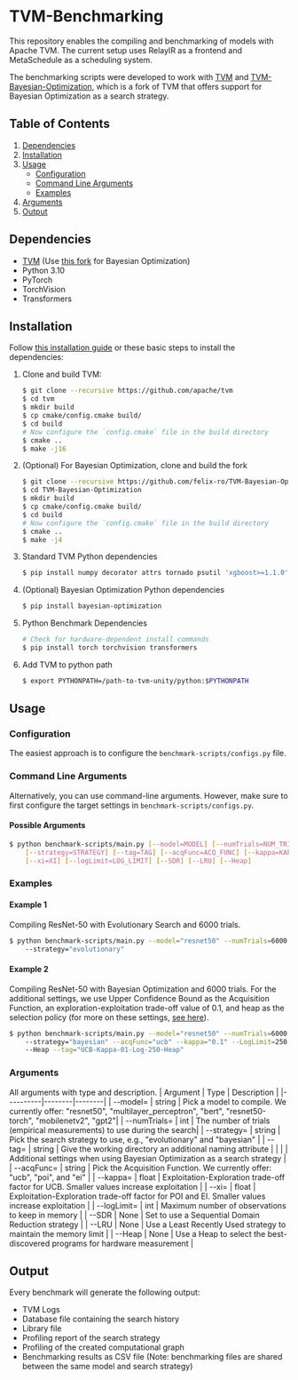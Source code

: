 # TVM-Benchmarking

This repository enables the compiling and benchmarking of models with Apache TVM. The current setup uses RelayIR as a frontend and MetaSchedule as a scheduling system.

The benchmarking scripts were developed to work with [TVM](https://github.com/apache/tvm) and [TVM-Bayesian-Optimization](https://github.com/felix-ro/TVM-Bayesian-Optimization), which is a fork of TVM that offers support for Bayesian Optimization as a search strategy. 

## Table of Contents
1. [Dependencies](#dependencies)
2. [Installation](#installation)
3. [Usage](#usage)
   - [Configuration](#configuration)
   - [Command Line Arguments](#command-line-arguments)
   - [Examples](#examples)
4. [Arguments](#arguments)
5. [Output](#output)

## Dependencies
- [TVM](https://github.com/apache/tvm) (Use [this fork](https://github.com/felix-ro/TVM-Bayesian-Optimization) for Bayesian Optimization)
- Python 3.10
- PyTorch
- TorchVision 
- Transformers

## Installation

Follow [this installation guide](https://llm.mlc.ai/docs/install/tvm.html) or these basic steps to install the dependencies:

1. Clone and build TVM:
    ```sh
    $ git clone --recursive https://github.com/apache/tvm
    $ cd tvm
    $ mkdir build
    $ cp cmake/config.cmake build/
    $ cd build
    # Now configure the `config.cmake` file in the build directory
    $ cmake ..
    $ make -j16
    ```
2. (Optional) For Bayesian Optimization, clone and build the fork
    ```sh
    $ git clone --recursive https://github.com/felix-ro/TVM-Bayesian-Optimization
    $ cd TVM-Bayesian-Optimization
    $ mkdir build
    $ cp cmake/config.cmake build/
    $ cd build
    # Now configure the `config.cmake` file in the build directory
    $ cmake ..
    $ make -j4
    ```
3. Standard TVM Python dependencies
    ```sh 
    $ pip install numpy decorator attrs tornado psutil 'xgboost>=1.1.0' cloudpickle
    ```
4. (Optional) Bayesian Optimization Python dependencies
    ```sh 
    $ pip install bayesian-optimization
    ```
5. Python Benchmark Dependencies
    ```sh 
    # Check for hardware-dependent install commands
    $ pip install torch torchvision transformers
    ```
6. Add TVM to python path
    ```sh
    $ export PYTHONPATH=/path-to-tvm-unity/python:$PYTHONPATH
    ```
## Usage
### Configuration
The easiest approach is to configure the `benchmark-scripts/configs.py` file.

### Command Line Arguments
Alternatively, you can use command-line arguments. However, make sure to first configure the target settings in `benchmark-scripts/configs.py`.

#### Possible Arguments
```sh
$ python benchmark-scripts/main.py [--model=MODEL] [--numTrials=NUM_TRIALS] \
    [--strategy=STRATEGY] [--tag=TAG] [--acqFunc=ACQ_FUNC] [--kappa=KAPPA] \
    [--xi=XI] [--logLimit=LOG_LIMIT] [--SDR] [--LRU] [--Heap]
```

### Examples
#### Example 1
Compiling ResNet-50 with Evolutionary Search and 6000 trials.
```sh
$ python benchmark-scripts/main.py --model="resnet50" --numTrials=6000  
    --strategy="evolutionary"
```

#### Example 2
Compiling ResNet-50 with Bayesian Optimization and 6000 trials. For the additional settings, we use Upper Confidence Bound as the Acquisition Function, an exploration-exploitation trade-off value of 0.1, and heap as the selection policy (for more on these settings, [see here](https://github.com/felix-ro/TVM-Bayesian-Optimization)). 
```sh
$ python benchmark-scripts/main.py --model="resnet50" --numTrials=6000  
    --strategy="bayesian" --acqFunc="ucb" --kappa="0.1" --LogLimit=250  
    --Heap --tag="UCB-Kappa-01-Log-250-Heap"
```

### Arguments
All arguments with type and description.
| Argument | Type | Description |
|----------|--------|--------|
| --model= | string | Pick a model to compile. We currently offer: "resnet50", "multilayer_perceptron", "bert", "resnet50-torch", "mobilenetv2", "gpt2"|
| --numTrials= | int | The number of trials (empirical measurements) to use during the search|
| --strategy= | string | Pick the search strategy to use, e.g., "evolutionary" and "bayesian" |
| --tag= | string | Give the working directory an additional naming attribute | 
| | | Additional settings when using Bayesian Optimization as a search strategy | 
| --acqFunc= | string | Pick the Acquisition Function. We currently offer: "ucb", "poi", and "ei" |
| --kappa= | float | Exploitation-Exploration trade-off factor for UCB. Smaller values increase exploitation |
| --xi= | float | Exploitation-Exploration trade-off factor for POI and EI. Smaller values increase exploitation |
| --logLimit= | int | Maximum number of observations to keep in memory | 
| --SDR | None | Set to use a Sequential Domain Reduction strategy |
| --LRU | None | Use a Least Recently Used strategy to maintain the memory limit |
| --Heap | None | Use a Heap to select the best-discovered programs for hardware measurement |

## Output
Every benchmark will generate the following output: 
- TVM Logs
- Database file containing the search history
- Library file
- Profiling report of the search strategy
- Profiling of the created computational graph
- Benchmarking results as CSV file (Note: benchmarking files are shared between the same model and search strategy)